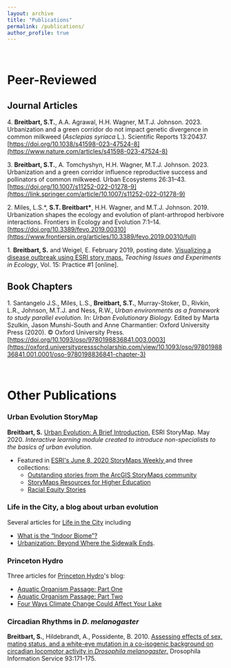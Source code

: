```yaml
---
layout: archive
title: "Publications"
permalink: /publications/
author_profile: true
---
```


<br />

# Peer-Reviewed
## Journal Articles

4\. **Breitbart, S.T.**, A.A. Agrawal,  H.H. Wagner,  M.T.J. Johnson. 2023. Urbanization and a green corridor do not impact genetic divergence in common milkweed (*Asclepias syriaca* L.). Scientific Reports 13:20437. [https://doi.org/10.1038/s41598-023-47524-8](https://www.nature.com/articles/s41598-023-47524-8)

3\. **Breitbart, S.T.**, A. Tomchyshyn, H.H. Wagner,  M.T.J. Johnson. 2023. Urbanization and a green corridor influence reproductive success and pollinators of common milkweed. Urban Ecosystems 26:31–43. [https://doi.org/10.1007/s11252-022-01278-9](https://link.springer.com/article/10.1007/s11252-022-01278-9)

2\. Miles, L.S.&ast;, **S.T. Breitbart&ast;**, H.H. Wagner, and M.T.J. Johnson. 2019. Urbanization shapes the ecology and evolution of plant-arthropod herbivore interactions. Frontiers in Ecology and Evolution 7:1–14. [https://doi.org/10.3389/fevo.2019.00310](https://www.frontiersin.org/articles/10.3389/fevo.2019.00310/full)

1\. **Breitbart, S.** and Weigel, E. February 2019, posting date. [Visualizing a disease outbreak using ESRI story maps.](https://tiee.esa.org/vol/v15/issues/data_sets/breitbart/abstract.html) *Teaching Issues and Experiments in Ecology*, Vol. 15: Practice #1 [online].

## Book Chapters

1\. Santangelo J.S., Miles, L.S., **Breitbart, S.T.**, Murray-Stoker, D., Rivkin, L.R., Johnson, M.T.J. and Ness, R.W., *Urban environments as a framework to study parallel evolution.* In: *Urban Evolutionary Biology.* Edited by Marta Szulkin, Jason Munshi-South and Anne Charmantier: Oxford University Press (2020). © Oxford University Press. [https://doi.org/10.1093/oso/9780198836841.003.0003](https://oxford.universitypressscholarship.com/view/10.1093/oso/9780198836841.001.0001/oso-9780198836841-chapter-3)

<br />

# Other Publications

### Urban Evolution StoryMap

**Breitbart, S.** [Urban Evolution: A Brief Introduction.](https://storymaps.arcgis.com/stories/446efee44f8d49578d3c62bfe2c25fc1) ESRI StoryMap. May 2020. *Interactive learning module created to introduce non-specialists to the basics of urban evolution.*

- Featured in [ESRI's June 8, 2020 StoryMaps Weekly ](https://storymaps.arcgis.com/stories/ffb285d8da2e49b79982049278da9688) and three collections:
  - [Outstanding stories from the ArcGIS StoryMaps community](https://storymaps.arcgis.com/collections/74981ffa579e4267bbbf66d488bb38fc?item=27)
  - [StoryMaps Resources for Higher Education](https://storymaps.arcgis.com/collections/2fd68a2fda0149008718dcde6083521b)
  - [Racial Equity Stories](https://storymaps.arcgis.com/collections/ea6022fc4bb646968cf94dc6789a8185?item=4)


### Life in the City, a blog about urban evolution
Several articles for [Life in the City](https://urbanevolution-litc.com/author/sophie-breitbart) including

  - [What is the “Indoor Biome”?](https://urbanevolution-litc.com/2019/09/03/what-is-the-indoor-biome/)
  - [Urbanization: Beyond Where the Sidewalk Ends](https://urbanevolution-litc.com/2019/07/30/urbanization-beyond-where-the-sidewalk-ends/).


### Princeton Hydro
Three articles for [Princeton Hydro](https://www.princetonhydro.com)'s blog:

  - [Aquatic Organism Passage: Part One](http://www.princetonhydro.com/blog/aop-blog-series-1/)
  - [Aquatic Organism Passage: Part Two](http://www.princetonhydro.com/blog/aquatic-organism-passage-a-princeton-hydro-blog-series/)
  - [Four Ways Climate Change Could Affect Your Lake](https://www.princetonhydro.com/blog/climate-change/)


### Circadian Rhythms in *D. melanogaster*
**Breitbart, S.**, Hildebrandt, A., Possidente, B. 2010. [Assessing effects of sex, mating status, and a white-eye mutation in a co-isogenic background on circadian locomotor activity in *Drosophila melanogaster*.](http://www.ou.edu/journals/dis/DIS93/Breitbart%20171.pdf) Drosophila Information Service 93:171-175.
